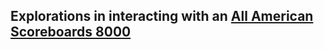 ## Explorations in interacting with an [All American Scoreboards 8000](https://www.allamericanscoreboards.com/8000-series/)
